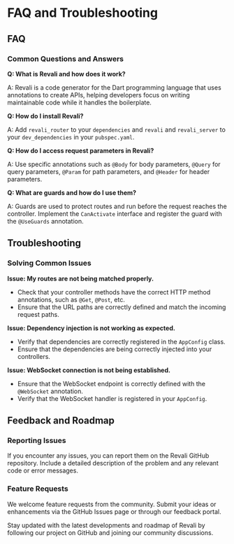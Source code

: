 # FAQ and Troubleshooting

## FAQ

### Common Questions and Answers

**Q: What is Revali and how does it work?**

A: Revali is a code generator for the Dart programming language that uses annotations to create APIs, helping developers focus on writing maintainable code while it handles the boilerplate.

**Q: How do I install Revali?**

A: Add `revali_router` to your `dependencies` and `revali` and `revali_server` to your `dev_dependencies` in your `pubspec.yaml`.

**Q: How do I access request parameters in Revali?**

A: Use specific annotations such as `@Body` for body parameters, `@Query` for query parameters, `@Param` for path parameters, and `@Header` for header parameters.

**Q: What are guards and how do I use them?**

A: Guards are used to protect routes and run before the request reaches the controller. Implement the `CanActivate` interface and register the guard with the `@UseGuards` annotation.

## Troubleshooting

### Solving Common Issues

**Issue: My routes are not being matched properly.**

-   Check that your controller methods have the correct HTTP method annotations, such as `@Get`, `@Post`, etc.
-   Ensure that the URL paths are correctly defined and match the incoming request paths.

**Issue: Dependency injection is not working as expected.**

-   Verify that dependencies are correctly registered in the `AppConfig` class.
-   Ensure that the dependencies are being correctly injected into your controllers.

**Issue: WebSocket connection is not being established.**

-   Ensure that the WebSocket endpoint is correctly defined with the `@WebSocket` annotation.
-   Verify that the WebSocket handler is registered in your `AppConfig`.

## Feedback and Roadmap

### Reporting Issues

If you encounter any issues, you can report them on the Revali GitHub repository. Include a detailed description of the problem and any relevant code or error messages.

### Feature Requests

We welcome feature requests from the community. Submit your ideas or enhancements via the GitHub Issues page or through our feedback portal.

Stay updated with the latest developments and roadmap of Revali by following our project on GitHub and joining our community discussions.
